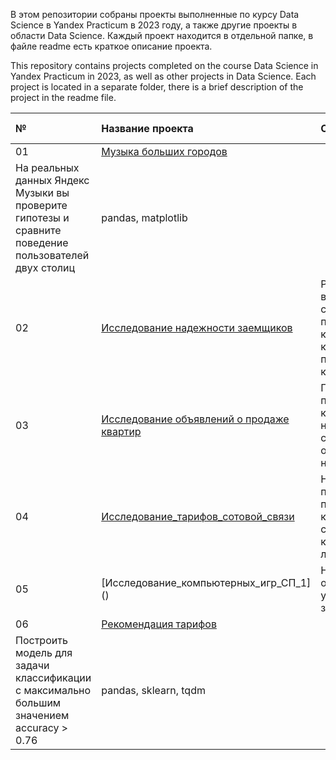 В этом репозитории собраны проекты выполненные по курсу Data Science в Yandex Practicum в 2023 году, а также другие проекты в области Data Science. Каждый проект находится в отдельной папке, в файле readme есть краткое описание проекта.

This repository contains projects completed on the course Data Science in Yandex Practicum in 2023, as well as other projects in Data Science. Each project is located in a separate folder, there is a brief description of the project in the readme file.

|№ | Название проекта | Описание | Используемые библиотеки | 
|:-| :---------------------- | :---------------------- | :---------------------- |
|01| [Музыка больших городов](/)
| На реальных данных Яндекс Музыки вы проверите гипотезы и сравните поведение пользователей двух столиц | pandas, matplotlib |
|02| [Исследование надежности заемщиков](https://github.com/TikhonovVadim/DS_projects_and_portfolio/blob/main/01%20Исследование_надежности_заемщиков/Проект_спринт_4_Исследование_надежности_заемщиков.ipynb) | Разобраться, влияет ли семейное положение и количество детей клиента на факт погашения кредита в срок | pandas, matplotlib |
|03| [Исследование объявлений о продаже квартир](https://github.com/TikhonovVadim/DS_projects_and_portfolio/blob/main/02%20Исследование_объявлений_о_продаже_квартир/Проект_спринт_5_Исследование_объявлений_о_продаже_квартир.ipynb) | Поиск параметров, которые влияют на рыночную стоимость объектов недвижимости | pandas, matplotlib, seaborn |
|04| [Исследование_тарифов_сотовой_связи](https://github.com/TikhonovVadim/DS_projects_and_portfolio/blob/main/03_Исследование_тарифов_сотовой_связи/Проект_спринт_6_Статистический_анализ_данных.ipynb) | Нужно проанализировать поведение клиентов и сделать вывод — какой тариф лучше | pandas, matplotlib, seaborn, scipy |
|05| [Исследование_компьютерных_игр_СП_1] () | Нужно выявить определяющие успешность игры закономерности | pandas, matplotlib, seaborn, scipy |
|06| [Рекомендация тарифов](/)
| Построить модель для задачи классификации с максимально большим значением accuracy > 0.76 | pandas, sklearn, tqdm |
